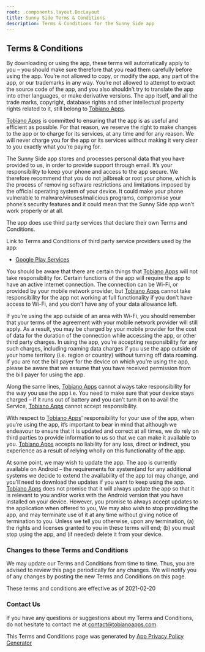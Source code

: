 ```yaml
---
root: .components.layout.DocLayout
title: Sunny Side Terms & Conditions
description: Terms & Conditions for the Sunny Side app
---
```


## **Terms & Conditions**

By downloading or using the app, these terms will automatically apply to you – you should make sure therefore that you read them carefully before using the app. You’re not allowed to copy, or modify the app, any part of the app, or our trademarks in any way. You’re not allowed to attempt to extract the source code of the app, and you also shouldn’t try to translate the app into other languages, or make derivative versions. The app itself, and all the trade marks, copyright, database rights and other intellectual property rights related to it, still belong to [Tobiano Apps](https://www.tobianoapps.com/android/sunnyside/legal/terms.html).

[Tobiano Apps](https://www.tobianoapps.com/android/sunnyside/legal/terms.html) is committed to ensuring that the app is as useful and efficient as possible. For that reason, we reserve the right to make changes to the app or to charge for its services, at any time and for any reason. We will never charge you for the app or its services without making it very clear to you exactly what you’re paying for.

The Sunny Side app stores and processes personal data that you have provided to us, in order to provide support through email. It’s your responsibility to keep your phone and access to the app secure. We therefore recommend that you do not jailbreak or root your phone, which is the process of removing software restrictions and limitations imposed by the official operating system of your device. It could make your phone vulnerable to malware/viruses/malicious programs, compromise your phone’s security features and it could mean that the Sunny Side app won’t work properly or at all.

The app does use third party services that declare their own Terms and Conditions.

Link to Terms and Conditions of third party service providers used by the app:

*   [Google Play Services](https://policies.google.com/terms)

You should be aware that there are certain things that [Tobiano Apps](https://www.tobianoapps.com/android/sunnyside/legal/terms.html) will not take responsibility for. Certain functions of the app will require the app to have an active internet connection. The connection can be Wi-Fi, or provided by your mobile network provider, but [Tobiano Apps](https://www.tobianoapps.com/android/sunnyside/legal/terms.html) cannot take responsibility for the app not working at full functionality if you don’t have access to Wi-Fi, and you don’t have any of your data allowance left.

If you’re using the app outside of an area with Wi-Fi, you should remember that your terms of the agreement with your mobile network provider will still apply. As a result, you may be charged by your mobile provider for the cost of data for the duration of the connection while accessing the app, or other third party charges. In using the app, you’re accepting responsibility for any such charges, including roaming data charges if you use the app outside of your home territory (i.e. region or country) without turning off data roaming. If you are not the bill payer for the device on which you’re using the app, please be aware that we assume that you have received permission from the bill payer for using the app.

Along the same lines, [Tobiano Apps](https://www.tobianoapps.com/android/sunnyside/legal/terms.html) cannot always take responsibility for the way you use the app i.e. You need to make sure that your device stays charged – if it runs out of battery and you can’t turn it on to avail the Service, [Tobiano Apps](https://www.tobianoapps.com/android/sunnyside/legal/terms.html) cannot accept responsibility.

With respect to [Tobiano Apps](https://www.tobianoapps.com/android/sunnyside/legal/terms.html)' responsibility for your use of the app, when you’re using the app, it’s important to bear in mind that although we endeavour to ensure that it is updated and correct at all times, we do rely on third parties to provide information to us so that we can make it available to you. [Tobiano Apps](https://www.tobianoapps.com/android/sunnyside/legal/terms.html) accepts no liability for any loss, direct or indirect, you experience as a result of relying wholly on this functionality of the app.

At some point, we may wish to update the app. The app is currently available on Android – the requirements for system(and for any additional systems we decide to extend the availability of the app to) may change, and you’ll need to download the updates if you want to keep using the app. [Tobiano Apps](https://www.tobianoapps.com/android/sunnyside/legal/terms.html) does not promise that it will always update the app so that it is relevant to you and/or works with the Android version that you have installed on your device. However, you promise to always accept updates to the application when offered to you, We may also wish to stop providing the app, and may terminate use of it at any time without giving notice of termination to you. Unless we tell you otherwise, upon any termination, (a) the rights and licenses granted to you in these terms will end; (b) you must stop using the app, and (if needed) delete it from your device.

### **Changes to these Terms and Conditions**

We may update our Terms and Conditions from time to time. Thus, you are advised to review this page periodically for any changes. We will notify you of any changes by posting the new Terms and Conditions on this page.

These terms and conditions are effective as of 2021-02-20

### **Contact Us**

If you have any questions or suggestions about my Terms and Conditions, do not hesitate to contact me at [contact@tobianoapps.com](mailto:contact@tobianoapps.com).

This Terms and Conditions page was generated by [App Privacy Policy Generator](https://app-privacy-policy-generator.nisrulz.com/)